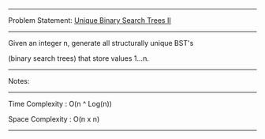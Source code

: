 ******************************************************************************
Problem Statement: [Unique Binary Search Trees II](https://leetcode.com/problems/unique-binary-search-trees-ii/)
******************************************************************************
Given an integer n, generate all structurally unique BST's 

(binary search trees) that store values 1...n.

******************************************************************************
Notes: 
******************************************************************************
Time Complexity : O(n ^ Log(n))

Space Complexity : O(n x n)

******************************************************************************